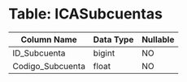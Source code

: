 # Table: ICASubcuentas

| Column Name | Data Type | Nullable |
|-------------|-----------|----------|
| ID_Subcuenta | bigint | NO |
| Codigo_Subcuenta | float | NO |
